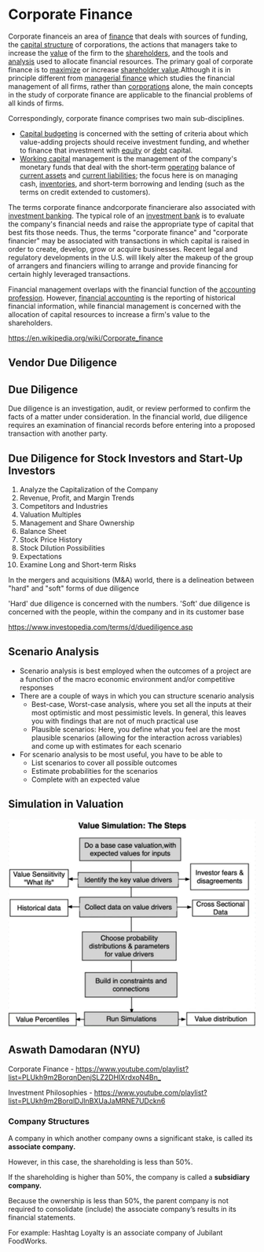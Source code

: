 # Corporate Finance

Corporate financeis an area of [finance](https://en.wikipedia.org/wiki/Finance) that deals with sources of funding, the [capital structure](https://en.wikipedia.org/wiki/Capital_structure) of corporations, the actions that managers take to increase the [value](https://en.wikipedia.org/wiki/Value_investing) of the firm to the [shareholders](https://en.wikipedia.org/wiki/Shareholder), and the tools and [analysis](https://en.wikipedia.org/wiki/Analysis) used to allocate financial resources. The primary goal of corporate finance is to [maximize](https://en.wikipedia.org/wiki/Shareholder_value) or increase [shareholder value](https://en.wikipedia.org/wiki/Valuation_(finance)).Although it is in principle different from [managerial finance](https://en.wikipedia.org/wiki/Managerial_finance) which studies the financial management of all firms, rather than [corporations](https://en.wikipedia.org/wiki/Corporations) alone, the main concepts in the study of corporate finance are applicable to the financial problems of all kinds of firms.

Correspondingly, corporate finance comprises two main sub-disciplines.

- [Capital budgeting](https://en.wikipedia.org/wiki/Capital_budgeting) is concerned with the setting of criteria about which value-adding projects should receive investment funding, and whether to finance that investment with [equity](https://en.wikipedia.org/wiki/Ownership_equity) or [debt](https://en.wikipedia.org/wiki/Debt) capital.
- [Working capital](https://en.wikipedia.org/wiki/Working_capital) management is the management of the company's monetary funds that deal with the short-term [operating](https://en.wikipedia.org/wiki/Business_operations) balance of [current assets](https://en.wikipedia.org/wiki/Current_asset) and [current liabilities](https://en.wikipedia.org/wiki/Current_liability); the focus here is on managing cash, [inventories](https://en.wikipedia.org/wiki/Inventory), and short-term borrowing and lending (such as the terms on credit extended to customers).

The terms corporate finance andcorporate financierare also associated with [investment banking](https://en.wikipedia.org/wiki/Investment_banking). The typical role of an [investment bank](https://en.wikipedia.org/wiki/Investment_bank) is to evaluate the company's financial needs and raise the appropriate type of capital that best fits those needs. Thus, the terms "corporate finance" and "corporate financier" may be associated with transactions in which capital is raised in order to create, develop, grow or acquire businesses. Recent legal and regulatory developments in the U.S. will likely alter the makeup of the group of arrangers and financiers willing to arrange and provide financing for certain highly leveraged transactions.

Financial management overlaps with the financial function of the [accounting profession](https://en.wikipedia.org/wiki/Accounting_profession). However, [financial accounting](https://en.wikipedia.org/wiki/Financial_accounting) is the reporting of historical financial information, while financial management is concerned with the allocation of capital resources to increase a firm's value to the shareholders.

<https://en.wikipedia.org/wiki/Corporate_finance>

## Vendor Due Diligence

## Due Diligence

Due diligence is an investigation, audit, or review performed to confirm the facts of a matter under consideration. In the financial world, due diligence requires an examination of financial records before entering into a proposed transaction with another party.

## Due Diligence for Stock Investors and Start-Up Investors

1. Analyze the Capitalization of the Company
2. Revenue, Profit, and Margin Trends
3. Competitors and Industries
4. Valuation Multiples
5. Management and Share Ownership
6. Balance Sheet
7. Stock Price History
8. Stock Dilution Possibilities
9. Expectations
10. Examine Long and Short-term Risks

In the mergers and acquisitions (M&A) world, there is a delineation between "hard" and "soft" forms of due diligence

'Hard' due diligence is concerned with the numbers. 'Soft' due diligence is concerned with the people, within the company and in its customer base

<https://www.investopedia.com/terms/d/duediligence.asp>

## Scenario Analysis

- Scenario analysis is best employed when the outcomes of a project are a function of the macro economic environment and/or competitive responses
- There are a couple of ways in which you can structure scenario analysis
  - Best-case, Worst-case analysis, where you set all the inputs at their most optimistic and most pessimistic levels. In general, this leaves you with findings that are not of much practical use
  - Plausible scenarios: Here, you define what you feel are the most plausible scenarios (allowing for the interaction across variables) and come up with estimates for each scenario
- For scenario analysis to be most useful, you have to be able to
  - List scenarios to cover all possible outcomes
  - Estimate probabilities for the scenarios
  - Complete with an expected value

## Simulation in Valuation

![image](../../media/Corporate-Finance-image1.jpg)

## Aswath Damodaran (NYU)

Corporate Finance - <https://www.youtube.com/playlist?list=PLUkh9m2BorqnDenjSLZ2DHIXrdxoN4Bn_>

Investment Philosophies - <https://www.youtube.com/playlist?list=PLUkh9m2BorqlDJlnBXUaJaMRNE7UDckn6>

### Company Structures

A company in which another company owns a significant stake, is called its **associate company.**

However, in this case, the shareholding is less than 50%.

If the shareholding is higher than 50%, the company is called a **subsidiary company.**

Because the ownership is less than 50%, the parent company is not required to consolidate (include) the associate company’s results in its financial statements.

For example: Hashtag Loyalty is an associate company of Jubilant FoodWorks.
